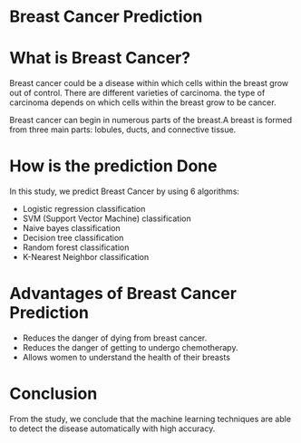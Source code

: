 # Breast Cancer Prediction

# What is Breast Cancer?

Breast cancer could be a disease within which cells within the breast grow out of control. There are different varieties of carcinoma. the type of carcinoma depends on which cells within the breast grow to be cancer. 

Breast cancer can begin in numerous parts of the breast.A breast is formed from three main parts: lobules, ducts, and connective tissue.

# How is the prediction Done
In this study, we predict Breast Cancer by using 6 algorithms:

* Logistic regression classification
* SVM (Support Vector Machine) classification
* Naive bayes classification
* Decision tree classification
* Random forest classification
* K-Nearest Neighbor classification

# Advantages of Breast Cancer Prediction
* Reduces the danger of dying from breast cancer. 
* Reduces the danger of getting to undergo chemotherapy. 
* Allows women to understand the health of their breasts

# Conclusion
From the study, we conclude that the machine learning techniques are able to detect the disease automatically with high accuracy.


